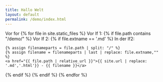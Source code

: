 ```yaml
---
title: Hallo Welt
layout: default
permalink: /demo/index.html
---
```

<!--
<a href="creativeily.html">creativeily</a>  
<a href="lighthouse.html">lighthouse</a>  
<a href="none.html">none</a>  
<a href="print.html">print</a>  
<a href="ProSidebar.html">ProSidebar</a>  
<a href="thflat.html">thflat</a>  
<a href="writr.html">writr</a>  
-->

Vor for
{% for file in site.static_files %}
Vor If 1:
 {% if file.path contains "/demo/" %}
Vor If 2:
  {% if file.extname == '.md' %}
In der If2:

    {% assign filenameparts = file.path | split: "/" %}
    {% assign filename = filenameparts | last | replace: file.extname,"" %}
    <a href="{{ file.path | relative_url }}">{{ site.url | replace: '.md','.html'}} - {{ filename }}</a>  

  {% endif %}
 {% endif %}
{% endfor %}
